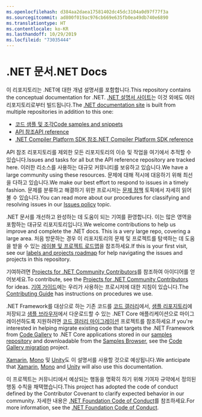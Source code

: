```yaml
---
ms.openlocfilehash: d384aa2daea17581402dc45dc3104a0d97f77f3a
ms.sourcegitcommit: ad800f019ac976cb669e635fb0ea49db740e6890
ms.translationtype: HT
ms.contentlocale: ko-KR
ms.lasthandoff: 10/29/2019
ms.locfileid: "73035444"
---
```

# <a name="net-docs"></a><span data-ttu-id="f7ec5-101">.NET 문서</span><span class="sxs-lookup"><span data-stu-id="f7ec5-101">.NET Docs</span></span>

<span data-ttu-id="f7ec5-102">이 리포지토리는 .NET에 대한 개념 설명서를 포함합니다.</span><span class="sxs-lookup"><span data-stu-id="f7ec5-102">This repository contains the conceptual documentation for .NET.</span></span> <span data-ttu-id="f7ec5-103">[.NET 설명서 사이트](https://docs.microsoft.com/dotnet)는 이것 외에도 여러 리포지토리로부터 빌드됩니다.</span><span class="sxs-lookup"><span data-stu-id="f7ec5-103">The [.NET documentation site](https://docs.microsoft.com/dotnet) is built from multiple repositories in addition to this one:</span></span>

- [<span data-ttu-id="f7ec5-104">코드 샘플 및 조각</span><span class="sxs-lookup"><span data-stu-id="f7ec5-104">Code samples and snippets</span></span>](https://github.com/dotnet/samples)
- [<span data-ttu-id="f7ec5-105">API 참조</span><span class="sxs-lookup"><span data-stu-id="f7ec5-105">API reference</span></span>](https://github.com/dotnet/dotnet-api-docs)
- [<span data-ttu-id="f7ec5-106">.NET Compiler Platform SDK 참조</span><span class="sxs-lookup"><span data-stu-id="f7ec5-106">.NET Compiler Platform SDK reference</span></span>](https://github.com/dotnet/roslyn-api-docs)

<span data-ttu-id="f7ec5-107">API 참조 리포지토리를 제외한 모든 리포지토리의 이슈 및 작업을 여기에서 추적할 수 있습니다.</span><span class="sxs-lookup"><span data-stu-id="f7ec5-107">Issues and tasks for all but the API reference repository are tracked here.</span></span> <span data-ttu-id="f7ec5-108">이러한 리소스를 사용하는 대규모 커뮤니티를 보유하고 있습니다.</span><span class="sxs-lookup"><span data-stu-id="f7ec5-108">We have a large community using these resources.</span></span> <span data-ttu-id="f7ec5-109">문제에 대해 적시에 대응하기 위해 최선을 다하고 있습니다.</span><span class="sxs-lookup"><span data-stu-id="f7ec5-109">We make our best effort to respond to issues in a timely fashion.</span></span> <span data-ttu-id="f7ec5-110">문제를 분류하고 해결하기 위한 프로시저는 [문제 정책](issues-policy.md) 토픽에서 자세히 읽어볼 수 있습니다.</span><span class="sxs-lookup"><span data-stu-id="f7ec5-110">You can read more about our procedures for classifying and resolving issues in our [Issues policy](issues-policy.md) topic.</span></span>

<span data-ttu-id="f7ec5-111">.NET 문서를 개선하고 완성하는 데 도움이 되는 기여를 환영합니다. 이는 많은 영역을 포함하는 대규모 리포지토리입니다.</span><span class="sxs-lookup"><span data-stu-id="f7ec5-111">We welcome contributions to help us improve and complete the .NET docs. This is a very large repo, covering a large area.</span></span> <span data-ttu-id="f7ec5-112">처음 방문하는 경우 이 리포지토리의 문제 및 프로젝트를 탐색하는 데 도움을 받을 수 있는 [레이블 및 프로젝트 로드맵](styleguide/labels-projects.md)을 참조하세요.</span><span class="sxs-lookup"><span data-stu-id="f7ec5-112">If this is your first visit, see our [labels and projects roadmap](styleguide/labels-projects.md) for help navigating the issues and projects in this repository.</span></span>

<span data-ttu-id="f7ec5-113">기여하려면 [Projects for .NET Community Contributors](https://github.com/dotnet/docs/projects/35)를 참조하여 아이디어를 얻어보세요.</span><span class="sxs-lookup"><span data-stu-id="f7ec5-113">To contribute, see the [Projects for .NET Community Contributors](https://github.com/dotnet/docs/projects/35) for ideas.</span></span> <span data-ttu-id="f7ec5-114">[기여 가이드](CONTRIBUTING.md)에는 우리가 사용하는 프로시저에 대한 지침이 있습니다.</span><span class="sxs-lookup"><span data-stu-id="f7ec5-114">The [Contributing Guide](CONTRIBUTING.md) has instructions on procedures we use.</span></span> 

<span data-ttu-id="f7ec5-115">.NET Framework를 대상으로 하는 기존 코드를 [코드 갤러리](https://code.msdn.microsoft.com)에서, [샘플 리포지토리](https://github.com/dotnet/samples)에 저장되고 [샘플 브라우저](https://docs.microsoft.com/samples/browse)에서 다운로드할 수 있는 .NET Core 애플리케이션으로 마이그레이션하도록 지원하려면 [코드 갤러리 마이그레이션](https://github.com/dotnet/docs/projects/88) 프로젝트를 참조하세요.</span><span class="sxs-lookup"><span data-stu-id="f7ec5-115">If you're interested in helping migrate existing code that targets the .NET Framework from [Code Gallery](https://code.msdn.microsoft.com) to .NET Core applications stored in our [samples repository](https://github.com/dotnet/samples) and downloadable from the [Samples Browser](https://docs.microsoft.com/samples/browse), see the [Code Gallery migration](https://github.com/dotnet/docs/projects/88) project.</span></span> 

<span data-ttu-id="f7ec5-116">[Xamarin](https://docs.microsoft.com/xamarin), [Mono](http://docs.go-mono.com/?link=root%3a%2fclasslib) 및 [Unity](https://docs.unity3d.com/Manual/index.html)도 이 설명서를 사용할 것으로 예상됩니다.</span><span class="sxs-lookup"><span data-stu-id="f7ec5-116">We anticipate that [Xamarin](https://docs.microsoft.com/xamarin), [Mono](http://docs.go-mono.com/?link=root%3a%2fclasslib) and [Unity](https://docs.unity3d.com/Manual/index.html) will also use this documentation.</span></span>

<span data-ttu-id="f7ec5-117">이 프로젝트는 커뮤니티에서 예상되는 행동을 명확히 하기 위해 기여자 규약에서 정의된 행동 수칙을 채택했습니다.</span><span class="sxs-lookup"><span data-stu-id="f7ec5-117">This project has adopted the code of conduct defined by the Contributor Covenant to clarify expected behavior in our community.</span></span>
<span data-ttu-id="f7ec5-118">자세한 내용은 [.NET Foundation Code of Conduct](https://dotnetfoundation.org/code-of-conduct)를 참조하세요.</span><span class="sxs-lookup"><span data-stu-id="f7ec5-118">For more information, see the [.NET Foundation Code of Conduct](https://dotnetfoundation.org/code-of-conduct).</span></span>
